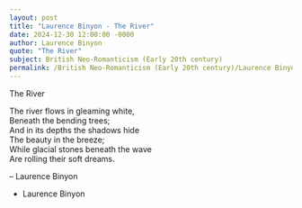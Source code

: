 ```yaml
---
layout: post
title: "Laurence Binyon - The River"
date: 2024-12-30 12:00:00 -0000
author: Laurence Binyon
quote: "The River"
subject: British Neo-Romanticism (Early 20th century)
permalink: /British Neo-Romanticism (Early 20th century)/Laurence Binyon/Laurence Binyon - The River
---
```


The River

The river flows in gleaming white,  
   Beneath the bending trees;  
And in its depths the shadows hide  
   The beauty in the breeze;  
While glacial stones beneath the wave  
   Are rolling their soft dreams.  

– Laurence Binyon

- Laurence Binyon
